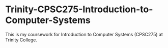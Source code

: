 # Trinity-CPSC275-Introduction-to-Computer-Systems
This is my coursework for Introduction to Computer Systems (CPSC275) at Trinity College.
